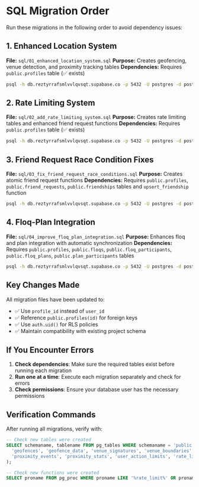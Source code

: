 # SQL Migration Order

Run these migrations in the following order to avoid dependency issues:

## 1. Enhanced Location System
**File:** `sql/01_enhanced_location_system.sql`
**Purpose:** Creates geofencing, venue detection, and proximity tracking tables
**Dependencies:** Requires `public.profiles` table (✅ exists)

```bash
psql -h db.reztyrrafsmlvvlqvsqt.supabase.co -p 5432 -U postgres -d postgres -f sql/01_enhanced_location_system.sql
```

## 2. Rate Limiting System
**File:** `sql/02_add_rate_limiting_system.sql`
**Purpose:** Creates rate limiting tables and enhanced friend request functions
**Dependencies:** Requires `public.profiles` table (✅ exists)

```bash
psql -h db.reztyrrafsmlvvlqvsqt.supabase.co -p 5432 -U postgres -d postgres -f sql/02_add_rate_limiting_system.sql
```

## 3. Friend Request Race Condition Fixes
**File:** `sql/03_fix_friend_request_race_conditions.sql`
**Purpose:** Creates atomic friend request functions
**Dependencies:** Requires `public.profiles`, `public.friend_requests`, `public.friendships` tables and `upsert_friendship` function

```bash
psql -h db.reztyrrafsmlvvlqvsqt.supabase.co -p 5432 -U postgres -d postgres -f sql/03_fix_friend_request_race_conditions.sql
```

## 4. Floq-Plan Integration
**File:** `sql/04_improve_floq_plan_integration.sql`
**Purpose:** Enhances floq and plan integration with automatic synchronization
**Dependencies:** Requires `public.profiles`, `public.floqs`, `public.floq_participants`, `public.floq_plans`, `public.plan_participants` tables

```bash
psql -h db.reztyrrafsmlvvlqvsqt.supabase.co -p 5432 -U postgres -d postgres -f sql/04_improve_floq_plan_integration.sql
```

## Key Changes Made

All migration files have been updated to:
- ✅ Use `profile_id` instead of `user_id`
- ✅ Reference `public.profiles(id)` for foreign keys
- ✅ Use `auth.uid()` for RLS policies
- ✅ Maintain compatibility with existing project schema

## If You Encounter Errors

1. **Check dependencies**: Make sure the required tables exist before running each migration
2. **Run one at a time**: Execute each migration separately and check for errors
3. **Check permissions**: Ensure your database user has the necessary permissions

## Verification Commands

After running all migrations, verify with:

```sql
-- Check new tables were created
SELECT schemaname, tablename FROM pg_tables WHERE schemaname = 'public' AND tablename IN (
  'geofences', 'geofence_data', 'venue_signatures', 'venue_boundaries', 
  'proximity_events', 'proximity_stats', 'user_action_limits', 'rate_limit_config'
);

-- Check new functions were created
SELECT proname FROM pg_proc WHERE proname LIKE '%rate_limit%' OR proname LIKE '%geofence%' OR proname LIKE '%proximity%';
```